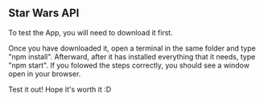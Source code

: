 ## Star Wars API

To test the App, you will need to download it first.

Once you have downloaded it, open a terminal in the same folder and type "npm install". Afterward, after it has installed everything that it needs, type "npm start". If you folowed the steps correctly, you should see a window open in your browser.

Test it out! Hope it's worth it :D